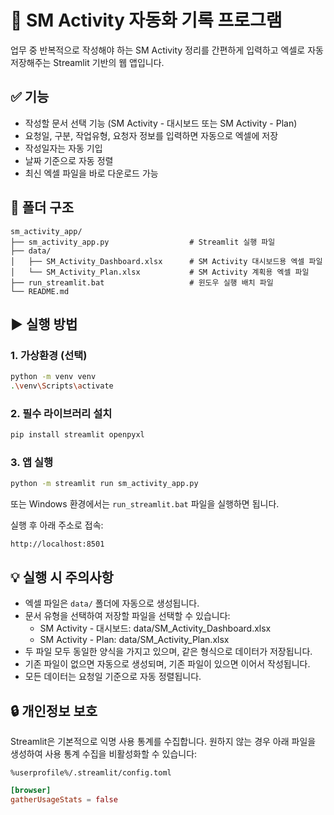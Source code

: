 # 🧾 SM Activity 자동화 기록 프로그램

업무 중 반복적으로 작성해야 하는 SM Activity 정리를 간편하게 입력하고 엑셀로 자동 저장해주는 Streamlit 기반의 웹 앱입니다.

## ✅ 기능
- 작성할 문서 선택 기능 (SM Activity - 대시보드 또는 SM Activity - Plan)
- 요청일, 구분, 작업유형, 요청자 정보를 입력하면 자동으로 엑셀에 저장
- 작성일자는 자동 기입
- 날짜 기준으로 자동 정렬
- 최신 엑셀 파일을 바로 다운로드 가능

## 📁 폴더 구조
```
sm_activity_app/
├── sm_activity_app.py                  # Streamlit 실행 파일
├── data/
│   ├── SM_Activity_Dashboard.xlsx      # SM Activity 대시보드용 엑셀 파일
│   └── SM_Activity_Plan.xlsx           # SM Activity 계획용 엑셀 파일
├── run_streamlit.bat                   # 윈도우 실행 배치 파일
└── README.md
```

## ▶️ 실행 방법

### 1. 가상환경 (선택)
```bash
python -m venv venv
.\venv\Scripts\activate
```

### 2. 필수 라이브러리 설치
```bash
pip install streamlit openpyxl
```

### 3. 앱 실행
```bash
python -m streamlit run sm_activity_app.py
```
또는 Windows 환경에서는 `run_streamlit.bat` 파일을 실행하면 됩니다.

실행 후 아래 주소로 접속:
```
http://localhost:8501
```

## 💡 실행 시 주의사항
- 엑셀 파일은 `data/` 폴더에 자동으로 생성됩니다.
- 문서 유형을 선택하여 저장할 파일을 선택할 수 있습니다:
  - SM Activity - 대시보드: data/SM_Activity_Dashboard.xlsx
  - SM Activity - Plan: data/SM_Activity_Plan.xlsx
- 두 파일 모두 동일한 양식을 가지고 있으며, 같은 형식으로 데이터가 저장됩니다.
- 기존 파일이 없으면 자동으로 생성되며, 기존 파일이 있으면 이어서 작성됩니다.
- 모든 데이터는 요청일 기준으로 자동 정렬됩니다.

## 🔒 개인정보 보호
Streamlit은 기본적으로 익명 사용 통계를 수집합니다. 원하지 않는 경우 아래 파일을 생성하여 사용 통계 수집을 비활성화할 수 있습니다:

```
%userprofile%/.streamlit/config.toml
```

```toml
[browser]
gatherUsageStats = false
``` 